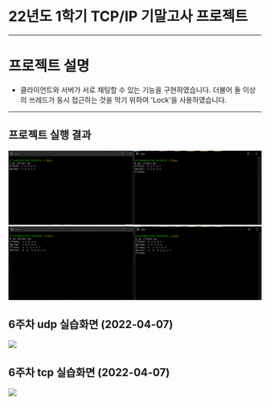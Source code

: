 22년도 1학기 TCP/IP 기말고사 프로젝트
=====================================
***

# 프로젝트 설명
* 클라이언트와 서버가 서로 채팅할 수 있는 기능을 구현하였습니다. 더불어 둘 이상의 쓰레드가 동시 접근하는 것을 막기 위하여 'Lock'을 사용하였습니다.

***

## 프로젝트 실행 결과
<img width="" height="" src=result1.png></img>
<img width="" height="" src=result2.png></img>

## 6주차 udp 실습화면 (2022-04-07)
<img width="" height="" src=6주차_과제_udp.png></img>
## 6주차 tcp 실습화면 (2022-04-07)
<img width="" height="" src=6주차_과제_tcp.png></img>
